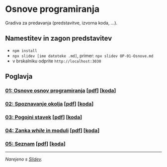 # Osnove programiranja

Gradiva za predavanja (predstavitve, izvorna koda, ...).

## Namestitev in zagon predstavitev

- `npm install`
- `npx slidev [ime datoteke .md]`, primer: `npx slidev OP-01-Osnove.md`
- v brskalniku odprite `http://localhost:3030`

## Poglavja

### [01: Osnove osnov programiranja](./OP-01-Osnove.md) [[pdf](./OP-01-Osnove.pdf)] [[koda](./assets/01/code)]
### [02: Spoznavanje okolja](./OP-02-Spoznavanje-okolja.md) [[pdf](./OP-02-Spoznavanje-okolja.pdf)] [[koda](./assets/02/code)]
### [03: Pogojni stavek](./OP-03-Pogojni-stavek.md) [[pdf](./OP-03-Pogojni-stavek.pdf)] [[koda](./assets/03/code)]
### [04: Zanka *while* in moduli](./OP-04-Zanka-while-moduli.md) [[pdf](./OP-04-Zanka-while-moduli.pdf)] [[koda](./assets/04/code)]
### [05: Seznam](./OP-05-Seznam.md) [[pdf](./OP-05-Seznam.pdf)] [[koda](./assets/05/code)]

---
*Narejeno s [Slidev](https://sli.dev/).*
